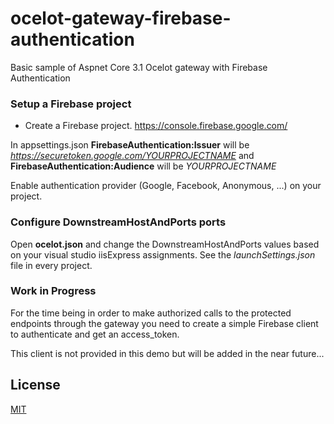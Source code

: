 # ocelot-gateway-firebase-authentication

Basic sample of Aspnet Core 3.1 Ocelot gateway with Firebase Authentication

### Setup a Firebase project

- Create a Firebase project. https://console.firebase.google.com/

In appsettings.json **FirebaseAuthentication:Issuer** will be _https://securetoken.google.com/YOURPROJECTNAME_ and **FirebaseAuthentication:Audience** will be _YOURPROJECTNAME_

Enable authentication provider (Google, Facebook, Anonymous, ...) on your project.

### Configure DownstreamHostAndPorts ports

Open **ocelot.json** and change the DownstreamHostAndPorts values based on your visual studio iisExpress assignments. See the _launchSettings.json_ file in every project.

### Work in Progress

For the time being in order to make authorized calls to the protected endpoints through the gateway you need to create a simple Firebase client to authenticate and get an access_token.

This client is not provided in this demo but will be added in the near future...

## License

[MIT](https://choosealicense.com/licenses/mit/)
